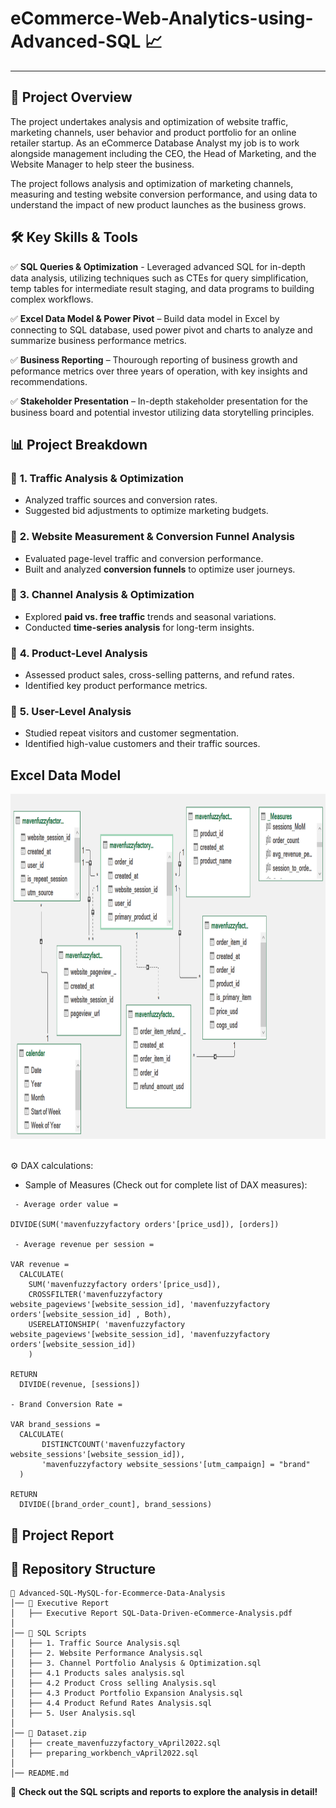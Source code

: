 # eCommerce-Web-Analytics-using-Advanced-SQL 📈

---


## 🔗 Project Overview  
The project undertakes analysis and optimization of website traffic, marketing channels, user behavior and product portfolio for an online retailer startup. As an eCommerce Database Analyst my job is to work alongside management including the CEO, the Head of Marketing, and the Website Manager to help steer the business. 

The project follows analysis and optimization of marketing channels, measuring and testing website conversion performance, and using data to understand the impact of new product launches as the business grows.


## 🛠️ Key Skills & Tools 

✅ **SQL Queries & Optimization** - Leveraged advanced SQL for in-depth data analysis, utilizing techniques such as CTEs for query simplification, temp tables for intermediate result staging, and data programs to building complex workflows.

✅ **Excel Data Model & Power Pivot** – Build data model in Excel by connecting to SQL database, used power pivot and charts to analyze and summarize business performance metrics. 

✅ **Business Reporting** – Thourough reporting of business growth and peformance metrics over three years of operation, with key insights and recommendations.

✅ **Stakeholder Presentation** – In-depth stakeholder presentation for the business board and potential investor utilizing data storytelling principles.


## 📊 Project Breakdown  

### 🔹 **1. Traffic Analysis & Optimization**  
- Analyzed traffic sources and conversion rates.  
- Suggested bid adjustments to optimize marketing budgets.  

### 🔹 **2. Website Measurement & Conversion Funnel Analysis**  
- Evaluated page-level traffic and conversion performance.  
- Built and analyzed **conversion funnels** to optimize user journeys.  

### 🔹 **3. Channel Analysis & Optimization**  
- Explored **paid vs. free traffic** trends and seasonal variations.  
- Conducted **time-series analysis** for long-term insights.  

### 🔹 **4. Product-Level Analysis**  
- Assessed product sales, cross-selling patterns, and refund rates.  
- Identified key product performance metrics.  

### 🔹 **5. User-Level Analysis**  
- Studied repeat visitors and customer segmentation.  
- Identified high-value customers and their traffic sources.

## Excel Data Model

<div align="center">
<img width="658" height="552" alt="image" src="https://github.com/M-Taha-98/eCommerce-Web-Analytics-using-Advanced-SQL/blob/main/snippets/data%20model%20snap.png" />
</div>

<br>

⚙️ DAX calculations:
  - Sample of Measures (Check out for complete list of DAX measures):
```
 - Average order value = 

DIVIDE(SUM('mavenfuzzyfactory orders'[price_usd]), [orders])

 - Average revenue per session =

VAR revenue =
  CALCULATE(
  	SUM('mavenfuzzyfactory orders'[price_usd]), 
  	CROSSFILTER('mavenfuzzyfactory website_pageviews'[website_session_id], 'mavenfuzzyfactory orders'[website_session_id] , Both),
  	USERELATIONSHIP( 'mavenfuzzyfactory website_pageviews'[website_session_id], 'mavenfuzzyfactory orders'[website_session_id])
  	)

RETURN 
  DIVIDE(revenue, [sessions])

- Brand Conversion Rate = 

VAR brand_sessions = 
  CALCULATE(
       DISTINCTCOUNT('mavenfuzzyfactory website_sessions'[website_session_id]),
       'mavenfuzzyfactory website_sessions'[utm_campaign] = "brand"
  )

RETURN 
  DIVIDE([brand_order_count], brand_sessions)
```


## 📃 Project Report





## 📂 Repository Structure  
```
📂 Advanced-SQL-MySQL-for-Ecommerce-Data-Analysis
│── 📂 Executive Report
│   ├── Executive Report SQL-Data-Driven-eCommerce-Analysis.pdf
│
│── 📂 SQL Scripts
│   ├── 1. Traffic Source Analysis.sql
│   ├── 2. Website Performance Analysis.sql
│   ├── 3. Channel Portfolio Analysis & Optimization.sql
│   ├── 4.1 Products sales analysis.sql
│   ├── 4.2 Product Cross selling Analysis.sql
│   ├── 4.3 Product Portfolio Expansion Analysis.sql
│   ├── 4.4 Product Refund Rates Analysis.sql
│   ├── 5. User Analysis.sql
│
│── 📂 Dataset.zip
│   ├── create_mavenfuzzyfactory_vApril2022.sql
│   ├── preparing_workbench_vApril2022.sql
│
│── README.md

```

📌 **Check out the SQL scripts and reports to explore the analysis in detail!**  
